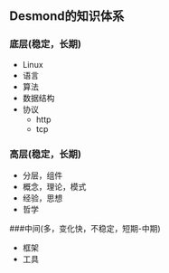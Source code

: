 
## Desmond的知识体系
### 底层(稳定，长期)
* Linux
* 语言
* 算法
* 数据结构
* 协议
	- http
	- tcp
	
### 高层(稳定，长期)
* 分层，组件
* 概念，理论，模式
* 经验，思想
* 哲学

###中间(多，变化快，不稳定，短期-中期)
* 框架
* 工具